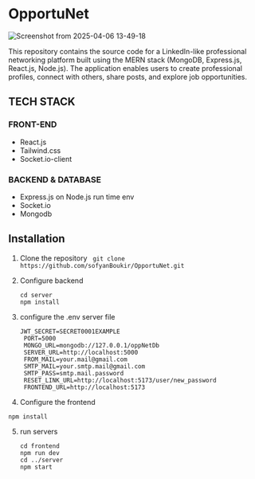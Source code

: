 # OpportuNet
![Screenshot from 2025-04-06 13-49-18](https://github.com/user-attachments/assets/c1704b26-136c-49f8-af56-3939a49848b1)

This repository contains the source code for a LinkedIn-like professional networking platform built using the MERN stack (MongoDB, Express.js, React.js, Node.js). The application enables users to create professional profiles, connect with others, share posts, and explore job opportunities.

## TECH STACK 
### FRONT-END
- React.js
- Tailwind.css
- Socket.io-client

### BACKEND & DATABASE
- Express.js on Node.js run time env
- Socket.io
- Mongodb

## Installation
1. Clone the repository
   ``` git clone https://github.com/sofyanBoukir/OpportuNet.git```

2. Configure backend
   ```
   cd server
   npm install
   ```
3. configure the .env server file
   ```
   JWT_SECRET=SECRET0001EXAMPLE
    PORT=5000
    MONGO_URL=mongodb://127.0.0.1/oppNetDb
    SERVER_URL=http://localhost:5000
    FROM_MAIL=your.mail@gmail.com
    SMTP_MAIL=your.smtp.mail@gmail.com
    SMTP_PASS=smtp.mail.password
    RESET_LINK_URL=http://localhost:5173/user/new_password
    FRONTEND_URL=http://localhost:5173
   ```

4. Configure the frontend
  ```
  npm install
  ```
5. run servers
   ```
   cd frontend
   npm run dev
   cd ../server
   npm start
   ```
